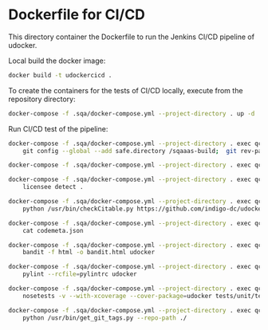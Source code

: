 # Dockerfile for CI/CD

This directory container the Dockerfile to run the Jenkins CI/CD pipeline of udocker.

Local build the docker image:

```bash
docker build -t udockercicd .
```

To create the containers for the tests of CI/CD locally, execute from the repository directory:

```bash
docker-compose -f .sqa/docker-compose.yml --project-directory . up -d
```

Run CI/CD test of the pipeline:

```bash
docker-compose -f .sqa/docker-compose.yml --project-directory . exec qc.acc_udocker \
    git config --global --add safe.directory /sqaaas-build;  git rev-parse --is-inside-work-tree

docker-compose -f .sqa/docker-compose.yml --project-directory . exec qc.doc_udocker mdl .

docker-compose -f .sqa/docker-compose.yml --project-directory . exec qc.lic_udocker \
    licensee detect .

docker-compose -f .sqa/docker-compose.yml --project-directory . exec qc.met01_udocker \
    python /usr/bin/checkCitable.py https://github.com/indigo-dc/udocker

docker-compose -f .sqa/docker-compose.yml --project-directory . exec qc.met02_udocker \
    cat codemeta.json

docker-compose -f .sqa/docker-compose.yml --project-directory . exec qc.sec_udocker \
    bandit -f html -o bandit.html udocker

docker-compose -f .sqa/docker-compose.yml --project-directory . exec qc.sty_udocker \
    pylint --rcfile=pylintrc udocker

docker-compose -f .sqa/docker-compose.yml --project-directory . exec qc.uni_udocker \
    nosetests -v --with-xcoverage --cover-package=udocker tests/unit/test*.py

docker-compose -f .sqa/docker-compose.yml --project-directory . exec qc.ver_udocker \
    python /usr/bin/get_git_tags.py --repo-path ./
```
